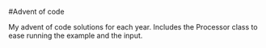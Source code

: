 #Advent of code

My advent of code solutions for each year. 
Includes the Processor class to ease running the example and the input.

